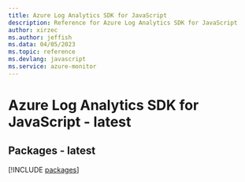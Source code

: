 ```yaml
---
title: Azure Log Analytics SDK for JavaScript
description: Reference for Azure Log Analytics SDK for JavaScript
author: xirzec
ms.author: jeffish
ms.data: 04/05/2023
ms.topic: reference
ms.devlang: javascript
ms.service: azure-monitor
---
```

# Azure Log Analytics SDK for JavaScript - latest
## Packages - latest
[!INCLUDE [packages](log-analytics-index.md)]